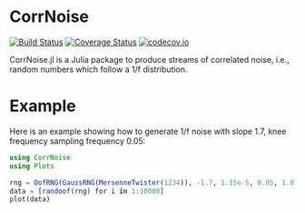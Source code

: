 # CorrNoise

[![Build Status](https://travis-ci.org/ziotom78/CorrNoise.jl.svg?branch=master)](https://travis-ci.org/ziotom78/CorrNoise.jl)
[![Coverage Status](https://coveralls.io/repos/ziotom78/CorrNoise.jl/badge.svg?branch=master&service=github)](https://coveralls.io/github/ziotom78/CorrNoise.jl?branch=master)
[![codecov.io](http://codecov.io/github/ziotom78/CorrNoise.jl/coverage.svg?branch=master)](http://codecov.io/github/ziotom78/CorrNoise.jl?branch=master)

CorrNoise.jl is a Julia package to produce streams of correlated noise, i.e., random numbers which follow a 1/f distribution.

# Example

Here is an example showing how to generate 1/f noise with slope 1.7, knee frequency sampling frequency 0.05:
```julia
using CorrNoise
using Plots

rng = OofRNG(GaussRNG(MersenneTwister(1234)), -1.7, 1.15e-5, 0.05, 1.0);
data = [randoof(rng) for i in 1:10000]
plot(data)
```
